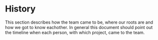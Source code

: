 # History

This section describes how the team came to be, where our roots are and how we got to know eachother.
In general this document should point out the timeline when each person, with which project, came to the team.